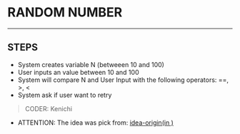 # RANDOM NUMBER

---
## STEPS
* System creates variable N (betweeen 10 and 100)
* User inputs an value between 10 and 100
* System will compare N and User Input with the following operators: ==, >, <
* System ask if user want to retry


> CODER: Kenichi

* ATTENTION: The idea was pick from: [idea-origin(in )](https://devaprender.com/5-ideias-de-projetos-python-para-iniciantes/)
